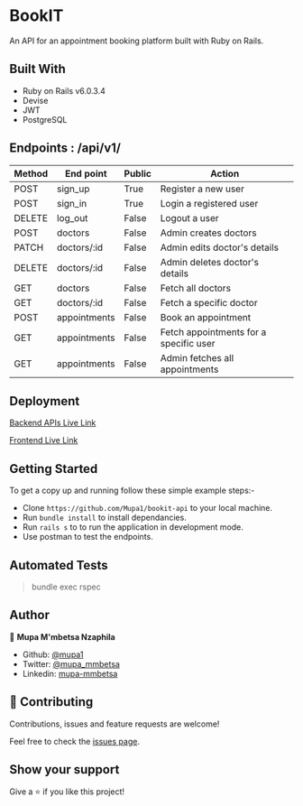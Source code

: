 # BookIT

An API for an appointment booking platform built with Ruby on Rails.

## Built With

- Ruby on Rails v6.0.3.4
- Devise
- JWT
- PostgreSQL

## Endpoints : /api/v1/

Method|End point | Public |Action
-----------|----------|--------------|------
POST | sign_up | True | Register a new user
POST | sign_in | True | Login a registered user
DELETE | log_out| False  | Logout a user
POST | doctors | False | Admin creates doctors
PATCH | doctors/:id | False | Admin edits doctor's details
DELETE | doctors/:id | False | Admin deletes doctor's details
GET | doctors | False | Fetch all doctors
GET | doctors/:id | False | Fetch a specific doctor
POST | appointments | False | Book an appointment
GET | appointments | False | Fetch appointments for a specific user
GET | appointments | False | Admin fetches all appointments  

## Deployment

[Backend APIs Live Link](https://bookit-doc-appointments-api.herokuapp.com/)

[Frontend Live Link](https://bookit-doc-appointments.netlify.app/)

## Getting Started

To get a copy up and running follow these simple example steps:-
- Clone `https://github.com/Mupa1/bookit-api` to your local machine.
- Run `bundle install` to install dependancies.
- Run `rails s` to to run the application in development mode.
- Use postman to test the endpoints.

## Automated Tests

 > bundle exec rspec

## Author

👤 **Mupa M'mbetsa Nzaphila**

- Github: [@mupa1](https://github.com/Mupa1)
- Twitter: [@mupa_mmbetsa](https://twitter.com/mupa_mmbetsa)
- Linkedin: [mupa-mmbetsa](https://www.linkedin.com/in/mupa-mmbetsa)

## 🤝 Contributing

Contributions, issues and feature requests are welcome!

Feel free to check the [issues page](https://github.com/Mupa1/bookit-api/issues).

## Show your support

Give a ⭐️ if you like this project!
